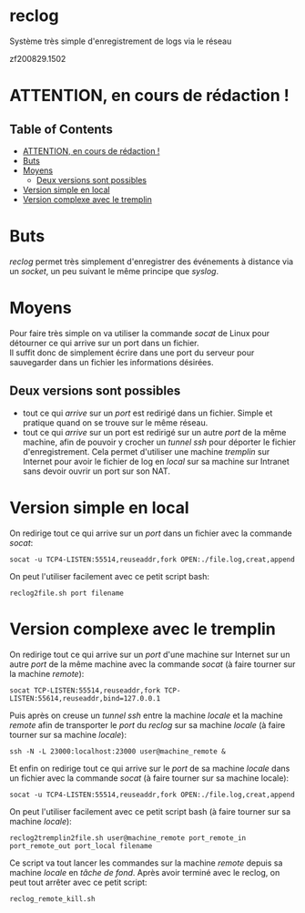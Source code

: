 # reclog
Système très simple d'enregistrement de logs via le réseau

zf200829.1502

# ATTENTION, en cours de rédaction !


<!-- TOC titleSize:2 tabSpaces:2 depthFrom:1 depthTo:6 withLinks:1 updateOnSave:1 orderedList:0 skip:1 title:1 charForUnorderedList:* -->
## Table of Contents
* [ATTENTION, en cours de rédaction !](#attention-en-cours-de-rédaction-)
* [Buts](#buts)
* [Moyens](#moyens)
  * [Deux versions sont possibles](#deux-versions-sont-possibles)
* [Version simple en local](#version-simple-en-local)
* [Version complexe avec le tremplin](#version-complexe-avec-le-tremplin)
<!-- /TOC -->


# Buts
*reclog* permet très simplement d'enregistrer des événements à distance via un *socket*, un peu suivant le même principe que *syslog*.


# Moyens
Pour faire très simple on va utiliser la commande *socat* de Linux pour détourner ce qui arrive sur un port dans un fichier.<br>
Il suffit donc de simplement écrire dans une port du serveur pour sauvegarder dans un fichier les informations désirées.

## Deux versions sont possibles
* tout ce qui *arrive* sur un *port* est redirigé dans un fichier. Simple et pratique quand on se trouve sur le même réseau.
* tout ce qui *arrive* sur un port est redirigé sur un autre *port* de la même machine, afin de pouvoir y crocher un *tunnel ssh* pour déporter le fichier d'enregistrement. Cela permet d'utiliser une machine *tremplin* sur Internet pour avoir le fichier de log en *local* sur sa machine sur Intranet sans devoir ouvrir un port sur son NAT.

# Version simple en local
On redirige tout ce qui arrive sur un *port* dans un fichier avec la commande *socat*:
```
socat -u TCP4-LISTEN:55514,reuseaddr,fork OPEN:./file.log,creat,append
```
On peut l'utiliser facilement avec ce petit script bash:
```
reclog2file.sh port filename
```

# Version complexe avec le tremplin
On redirige tout ce qui arrive sur un *port* d'une machine sur Internet sur un autre *port* de la même machine avec la commande *socat* (à faire tourner sur la machine *remote*):
```
socat TCP-LISTEN:55514,reuseaddr,fork TCP-LISTEN:55614,reuseaddr,bind=127.0.0.1
```

Puis après on creuse un *tunnel ssh* entre la machine *locale* et la machine *remote* afin de transporter le *port* du *reclog* sur sa machine *locale* (à faire tourner sur sa machine *locale*):
``` 
ssh -N -L 23000:localhost:23000 user@machine_remote &
```

Et enfin on redirige tout ce qui arrive sur le *port* de sa machine *locale* dans un fichier avec la commande *socat* (à faire tourner sur sa machine locale):
```
socat -u TCP4-LISTEN:55514,reuseaddr,fork OPEN:./file.log,creat,append
```

On peut l'utiliser facilement avec ce petit script bash (à faire tourner sur sa machine *locale*):
```
reclog2tremplin2file.sh user@machine_remote port_remote_in port_remote_out port_local filename
```

Ce script va tout lancer les commandes sur la machine *remote* depuis sa machine *locale* en *tâche de fond*. Après avoir terminé avec le reclog, on peut tout arrêter avec ce petit script:
```
reclog_remote_kill.sh
```






